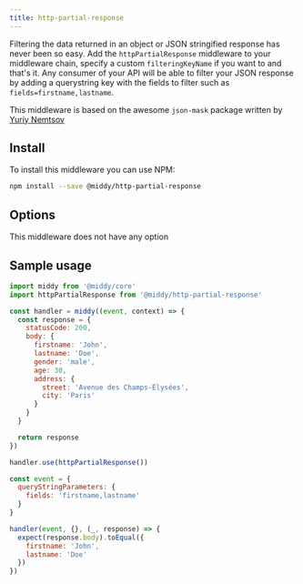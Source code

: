 ```yaml
---
title: http-partial-response
---
```


Filtering the data returned in an object or JSON stringified response has never been so easy. Add the `httpPartialResponse` middleware to your middleware chain, specify a custom `filteringKeyName` if you want to and that's it. Any consumer of your API will be able to filter your JSON response by adding a querystring key with the fields to filter such as `fields=firstname,lastname`.

This middleware is based on the awesome `json-mask` package written by [Yuriy Nemtsov](https://github.com/nemtsov)


## Install

To install this middleware you can use NPM:

```bash npm2yarn
npm install --save @middy/http-partial-response
```


## Options

This middleware does not have any option


## Sample usage

```javascript
import middy from '@middy/core'
import httpPartialResponse from '@middy/http-partial-response'

const handler = middy((event, context) => {
  const response = {
    statusCode: 200,
    body: {
      firstname: 'John',
      lastname: 'Doe',
      gender: 'male',
      age: 30,
      address: {
        street: 'Avenue des Champs-Élysées',
        city: 'Paris'
      }
    }
  }

  return response
})

handler.use(httpPartialResponse())

const event = {
  queryStringParameters: {
    fields: 'firstname,lastname'
  }
}

handler(event, {}, (_, response) => {
  expect(response.body).toEqual({
    firstname: 'John',
    lastname: 'Doe'
  })
})
```
